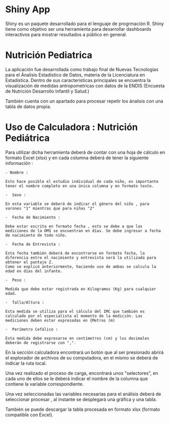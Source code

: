 # Shiny App 

Shiny es un paquete desarrollado para el lenguaje de progrmación R. Shiny tiene como objetivo ser una herramienta para desarrollar 
dashboards interactivos para mostrar resultados a público en general.

# Nutrición Pediatrica 

La aplicación fue desarrollada como trabajo final de Nuevas Tecnologías para el Ánalisis Estadístico de Datos, materia de la Licenciatura en Estadística. 
Dentro de sus caracteristicas principales se encuentra la visualización de medidas antropometricas con datos de la ENDIS (Encuesta de Nutrición Desarrollo Infantil y Salud.)

También cuenta con un apartado para procesar repetir los ánalisis con una tabla de datos propia. 

# Uso de Calculadora : Nutrición Pediátrica

Para utilizar dicha herramienta deberá de contar con una hoja de cálculo en formato Excel (xlsx) y en cada columna deberá de tener la siguiente información :

    - Nombre :
    
    Esto hace posible el estudio individual de cada niño, es importante tener el nombre completo en una única columna y en formato texto.
    
    -  Sexo :
    
    En esta variable se deberá de indicar el género del niño , para varones "1" mientras que para niñas "2"
    
    -  Fecha de Nacimiento :
    
    Debe estar escrita en formato fecha , esto se debe a que las mediciones de la OMS se encuentran en días. Se debe ingresar a fecha de nacimiento de todo niño.
    
    -  Fecha de Entrevista :
    
    Esta fecha también deberá de encontrarse en formato fecha, la diferencia entre el nacimiento y entrevista será la utilizada para obtener el puntaje Z.
    Como se explicó anteriormente, haciendo uso de ambas se calcula la edad en días del infante.
    
    -  Peso :
    
    Medida que debe estar registrada en Kilogramos (Kg) para cualquier edad.
    
    -  Talla/Altura :
    
    Esta medida se utiliza para el cálculo del IMC que también es calculado por el especialista al momento de la medición. Las mediciones deben estar expresadas en {Metros (m)
    
    -  Perímetro Cefálico :
    
    Esta medida debe expresarse en centímetros (cm) y los decimales deberán de registrarse con ",".

En la sección calculadora encontrará un botón que al ser presionado abrirá el explorador de archivos de su computadora, en el mismo se deberá de indicar la ruta local.


Una vez realizado el proceso de carga, encontrará unos "selectores", en cada uno de ellos se le deberá indicar el nombre de la columna que contiene la variable correspondiente.


Una vez seleccionadas las variables necesarias para el análisis deberá de seleccionar procesar , al instante se desplegará una gráfica y una tabla.


También se puede descargar la tabla procesada en formato xlsx (formato compatible con Excel).